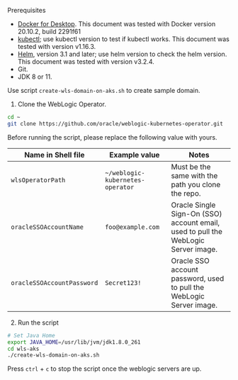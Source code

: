 Prerequisites

- [Docker for Desktop](https://www.docker.com/products/docker-desktop). This document was tested with Docker version 20.10.2, build 2291f61
- [kubectl](https://kubernetes-io-vnext-staging.netlify.com/docs/tasks/tools/install-kubectl/); use kubectl version to test if kubectl works. This document was tested with version v1.16.3.
- [Helm](https://helm.sh/docs/intro/install/), version 3.1 and later; use helm version to check the helm version. This document was tested with version v3.2.4.
- Git.
- JDK 8 or 11.

Use script `create-wls-domain-on-aks.sh` to create sample domain.

1. Clone the WebLogic Operator.

```bash
cd ~
git clone https://github.com/oracle/weblogic-kubernetes-operator.git
```

Before running the script, please replace the following value with yours.

| Name in Shell file | Example value | Notes |
|-------------------|---------------|-------|
| `wlsOperatorPath` | `~/weblogic-kubernetes-operator` | Must be the same with the path you clone the repo. |
| `oracleSSOAccountName` | `foo@example.com` | Oracle Single Sign-On (SSO) account email, used to pull the WebLogic Server image. |
| `oracleSSOAccountPassword` | `Secret123!` | Oracle SSO account password, used to pull the WebLogic Server image. |


2. Run the script

```bash
# Set Java Home
export JAVA_HOME=/usr/lib/jvm/jdk1.8.0_261
cd wls-aks
./create-wls-domain-on-aks.sh
```

Press `ctrl` + `c` to stop the script once the weblogic servers are up.